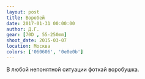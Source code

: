 ```yaml
---
layout: post
title: Воробей
date: 2017-01-31 00:00:00
author: Д.Г.
gear: [70D , 55-250mm]
shoot_date: 2015-03-07
location: Москва
colors: ['060606', '0e0e0b']
---
```


В любой непонятной ситуации фоткай воробушка.
